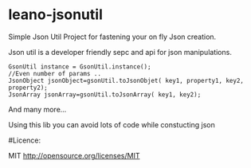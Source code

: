 # leano-jsonutil
Simple Json Util Project for fastening your on fly Json creation.

Json util is a developer friendly sepc and api for json manipulations. 
 ```
GsonUtil instance = GsonUtil.instance();
//Even number of params .. 
JsonObject jsonObject=gsonUtil.toJsonObjet( key1, property1, key2, property2);
JsonArray jsonArray=gsonUtil.toJsonArray( key1, key2);
```
And many more... 

Using this lib you can avoid lots of code while constucting json 

#Licence:


MIT 
http://opensource.org/licenses/MIT
